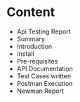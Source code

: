 # Content
* Api Testing Report
* Summary
* Introduction
* Install
* Pre-requisites
* API Documentation
* Test Cases written
* Postman Execution
* Newman Report
  
